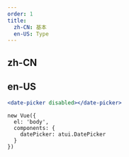 ```yaml
---
order: 1
title:
  zh-CN: 基本
  en-US: Type
---
```


## zh-CN



## en-US


````jsx
<date-picker disabled></date-picker>
````

````vue-script
new Vue({
  el: 'body',
  components: {
    datePicker: atui.DatePicker
  }
})
````
